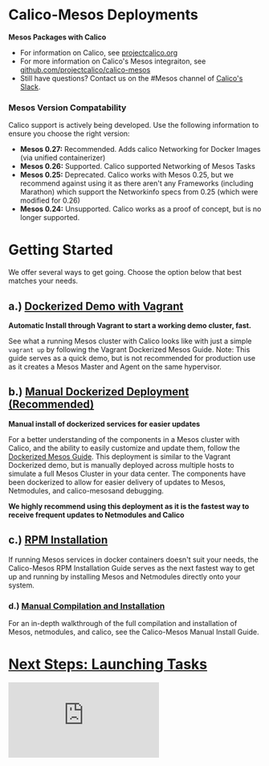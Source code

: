 # Calico-Mesos Deployments
**Mesos Packages with Calico**

- For information on Calico, see [projectcalico.org](http://projectcalico.org)
- For more information on Calico's Mesos integraiton, see [github.com/projectcalico/calico-mesos][calico-mesos]
- Still have questions? Contact us on the #Mesos channel of [Calico's Slack][calico-slack].

### Mesos Version Compatability
Calico support is actively being developed. Use the following information to ensure you choose the right version:
- **Mesos 0.27:** Recommended. Adds calico Networking for Docker Images (via unified containerizer)
- **Mesos 0.26:** Supported. Calico supported Networking of Mesos Tasks
- **Mesos 0.25:** Deprecated. Calico works with Mesos 0.25, but we recommend against using it as there aren't any Frameworks (including Marathon) which support the Networkinfo specs from 0.25 (which were modified for 0.26)
- **Mesos 0.24:** Unsupported. Calico works as a proof of concept, but is no longer supported.

# Getting Started
We offer several ways to get going. Choose the option below that best matches your needs.

## a.) [Dockerized Demo with Vagrant](docs/DockerizedVagrant.md)
**Automatic Install through Vagrant to start a working demo cluster, fast.**

See what a running Mesos cluster with Calico looks like with just a simple `vagrant up` by following the Vagrant Dockerized Mesos Guide. Note: This guide serves as a quick demo, but is not recommended for production use as it creates a Mesos Master and Agent on the same hypervisor.

## b.) [Manual Dockerized Deployment (Recommended)](docs/DockerizedDeployment.md)
**Manual install of dockerized services for easier updates**

For a better understanding of the components in a Mesos cluster with Calico, and the ability to easily customize and update them, follow the [Dockerized Mesos Guide](docs/DockerizedDeployment.md). This deployment is similar to the Vagrant Dockerized demo, but is manually deployed across multiple hosts to simulate a full Mesos Cluster in your data center. The components have been dockerized to allow for easier delivery of updates to Mesos, Netmodules, and calico-mesosand debugging.

**We highly recommend using this deployment as it is the fastest way to receive frequent updates to Netmodules and Calico**

## c.) [RPM Installation](docs/RpmInstallCalicoMesos.md)
If running Mesos services in docker containers doesn't suit your needs, the Calico-Mesos RPM Installation Guide serves as the next fastest way to get up and running by installing Mesos and Netmodules directly onto your system. 

### d.) [Manual Compilation and Installation](docs/ManualInstallCalicoMesos.md)
For an in-depth walkthrough of the full compilation and installation of Mesos, netmodules, and calico, see the Calico-Mesos Manual Install Guide.

# [Next Steps: Launching Tasks](docs/UsingCalicoMesos.md)

[calico-mesos]: https://github.com/projectcalico/calico-mesos/
[calico-slack]: https://calicousers-slackin.herokuapp.com/
[![Analytics](https://ga-beacon.appspot.com/UA-52125893-3/calico-containers/docs/mesos/README.md?pixel)](https://github.com/igrigorik/ga-beacon)
